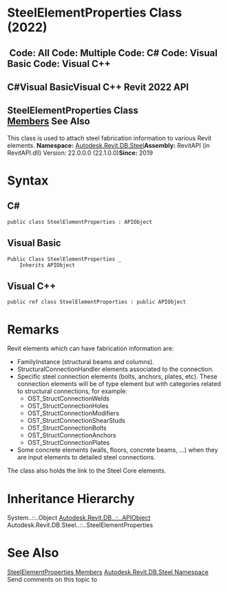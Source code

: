 # SteelElementProperties Class (2022)

﻿
 Code: All Code: Multiple Code: C# Code: Visual Basic Code: Visual C++   
---  
C#Visual BasicVisual C++
Revit 2022 API  
---  
SteelElementProperties Class  
[Members](5befb50e-2135-d83a-01f5-21e3d0fbc515.md "SteelElementProperties Members") See Also  
---  
This class is used to attach steel fabrication information to various Revit elements. 
**Namespace:** [Autodesk.Revit.DB.Steel](9b98b590-ace1-9487-a688-8942d90305f1.md "Autodesk.Revit.DB.Steel Namespace")**Assembly:** RevitAPI (in RevitAPI.dll) Version: 22.0.0.0 (22.1.0.0)**Since:** 2019 
# Syntax
C#  
---  
```text
public class SteelElementProperties : APIObject
```
  
Visual Basic  
---  
```text
Public Class SteelElementProperties _
	Inherits APIObject
```
  
Visual C++  
---  
```text
public ref class SteelElementProperties : public APIObject
```
  
# Remarks
Revit elements which can have fabrication information are: 
  * FamilyInstance (structural beams and columns).
  * StructuralConnectionHandler elements associated to the connection.
  * Specific steel connection elements (bolts, anchors, plates, etc). These connection elements will be of type element but with categories related to structural connections, for example: 
    * OST_StructConnectionWelds
    * OST_StructConnectionHoles
    * OST_StructConnectionModifiers
    * OST_StructConnectionShearStuds
    * OST_StructConnectionBolts
    * OST_StructConnectionAnchors
    * OST_StructConnectionPlates
  * Some concrete elements (walls, floors, concrete beams, ...) when they are input elements to detailed steel connections.

The class also holds the link to the Steel Core elements. 
# Inheritance Hierarchy
System..::..Object [Autodesk.Revit.DB..::..APIObject](beb86ef5-39ad-3f0d-0cd9-0c929387a2bb.md "APIObject Class") Autodesk.Revit.DB.Steel..::..SteelElementProperties
# See Also
[SteelElementProperties Members](5befb50e-2135-d83a-01f5-21e3d0fbc515.md "SteelElementProperties Members")
[Autodesk.Revit.DB.Steel Namespace](9b98b590-ace1-9487-a688-8942d90305f1.md "Autodesk.Revit.DB.Steel Namespace")
Send comments on this topic to 